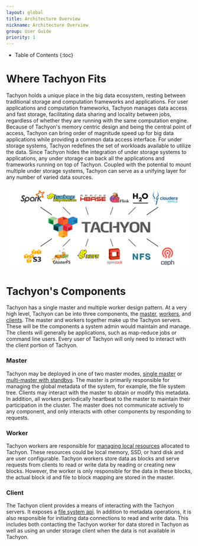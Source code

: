 ```yaml
---
layout: global
title: Architecture Overview
nickname: Architecture Overview
group: User Guide
priority: 1
---
```


* Table of Contents
{:toc}

# Where Tachyon Fits

Tachyon holds a unique place in the big data ecosystem, resting between traditional storage and
computation frameworks and applications. For user applications and computation frameworks, Tachyon
manages data access and fast storage, facilitating data sharing and locality between jobs,
regardless of whether they are running with the same computation engine. Because of Tachyon's memory
centric design and being the central point of access, Tachyon can bring order of magnitude speed up
for big data applications while providing a common data access interface. For under storage systems,
Tachyon redefines the set of workloads available to utilize the data. Since Tachyon hides the
integration of under storage systems to applications, any under storage can back all the
applications and frameworks running on top of Tachyon. Coupled with the potential to mount multiple
under storage systems, Tachyon can serve as a unifying layer for any number of varied data sources.

![Stack](./img/stack.png)

# Tachyon's Components

Tachyon has a single master and multiple worker design pattern. At a very high level, Tachyon can be
into three components, the [master](#master), [workers](#worker), and [clients](#client). The master
and workers together make up the Tachyon servers. These will be the components a system admin would
maintain and manage. The clients will generally be applications, such as map-reduce jobs or command
line users. Every user of Tachyon will only need to interact with the client portion of Tachyon.

### Master

Tachyon may be deployed in one of two master modes, [single master](Running-Tachyon-Locally.html) or
[multi-master with standbys](Running-Tachyon-Fault-Tolerant-on-EC2). The master is primarily
responsible for managing the global metadata of the system, for example, the file system tree.
Clients may interact with the master to obtain or modify this metadata. In addition, all workers
periodically heartbeat to the master to maintain their participation in the cluster. The master
does not communicate actively to any component, and only interacts with other components by
responding to requests.

### Worker

Tachyon workers are responsible for [managing local resources](Tiered-Storage-on-Tachyon.html)
allocated to Tachyon. These resources could be local memory, SSD, or hard disk and are user
configurable. Tachyon workers store data as blocks and serve requests from clients to read or write
data by reading or creating new blocks. However, the worker is only responsible for the data in
these blocks, the actual block id and file to block mapping are stored in the master.

### Client

The Tachyon client provides a means of interacting with the Tachyon servers. It exposes a
[file system api](File-System-API.html). In addition to metadata operations, it is also responsible
for initiating data connections to read and write data. This includes both contacting the Tachyon
worker for data stored in Tachyon as well as using an under storage client when the data is not
available in Tachyon.